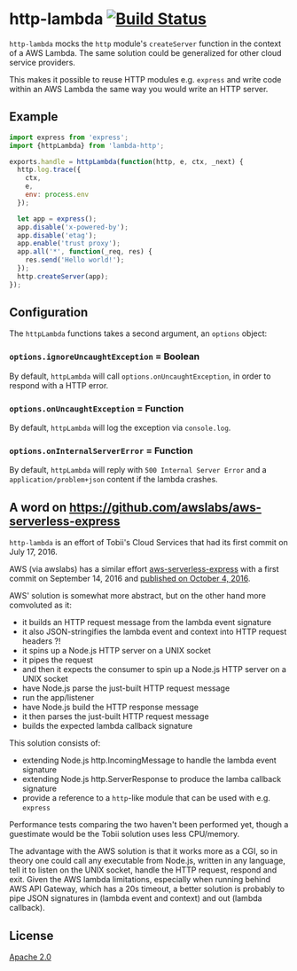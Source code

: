 # http-lambda [![Build Status][2]][1]

`http-lambda` mocks the `http` module's `createServer` function in the
context of a AWS Lambda. The same solution could be generalized for other cloud
service providers.

This makes it possible to reuse HTTP modules e.g. `express` and write code
within an AWS Lambda the same way you would write an HTTP server.


## Example

```javascript
import express from 'express';
import {httpLambda} from 'lambda-http';

exports.handle = httpLambda(function(http, e, ctx, _next) {
  http.log.trace({
    ctx,
    e,
    env: process.env
  });

  let app = express();
  app.disable('x-powered-by');
  app.disable('etag');
  app.enable('trust proxy');
  app.all('*', function(_req, res) {
    res.send('Hello world!');
  });
  http.createServer(app);
});
```

## Configuration

The `httpLambda` functions takes a second argument, an `options` object:

### `options.ignoreUncaughtException` = Boolean

By default, `httpLambda` will call `options.onUncaughtException`,
in order to respond with a HTTP error.

### `options.onUncaughtException` = Function

By default, `httpLambda` will log the exception via `console.log`.

### `options.onInternalServerError` = Function

By default, `httpLambda` will reply with `500 Internal Server Error`
and a `application/problem+json` content if the lambda crashes.


## A word on https://github.com/awslabs/aws-serverless-express

`http-lambda` is an effort of Tobii's Cloud Services that had its first commit
on July 17, 2016.

AWS (via awslabs) has a similar effort [aws-serverless-express](https://github.com/awslabs/aws-serverless-express)
with a first commit on September 14, 2016 and [published on October 4, 2016](https://aws.amazon.com/blogs/compute/going-serverless-migrating-an-express-application-to-amazon-api-gateway-and-aws-lambda/).

AWS' solution is somewhat more abstract, but on the other hand more comvoluted as it:
- it builds an HTTP request message from the lambda event signature
- it also JSON-stringifies the lambda event and context into HTTP request headers ?!
- it spins up a Node.js HTTP server on a UNIX socket
- it pipes the request
- and then it expects the consumer to spin up a Node.js HTTP server on a UNIX socket
- have Node.js parse the just-built HTTP request message
- run the app/listener
- have Node.js build the HTTP response message
- it then parses the just-built HTTP request message
- builds the expected lambda callback signature

This solution consists of:
- extending Node.js http.IncomingMessage to handle the lambda event signature
- extending Node.js http.ServerResponse to produce the lamba callback signature
- provide a reference to a `http`-like module that can be used with e.g. `express`

Performance tests comparing the two haven't been performed yet,
though a guestimate would be the Tobii solution uses less CPU/memory.

The advantage with the AWS solution is that it works more as a CGI, so in theory
one could call any executable from Node.js, written in any language, tell it to
listen on the UNIX socket, handle the HTTP request, respond and exit.
Given the AWS lambda limitations, especially when running behind AWS API Gateway,
which has a 20s timeout, a better solution is probably to pipe JSON signatures
in (lambda event and context) and out (lambda callback).


## License

[Apache 2.0](LICENSE)


  [1]: https://travis-ci.org/tobiipro/http-lambda
  [2]: https://travis-ci.org/tobiipro/http-lambda.svg?branch=master
